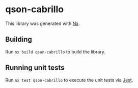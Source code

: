# qson-cabrillo

This library was generated with [Nx](https://nx.dev).

## Building

Run `nx build qson-cabrillo` to build the library.

## Running unit tests

Run `nx test qson-cabrillo` to execute the unit tests via [Jest](https://jestjs.io).
